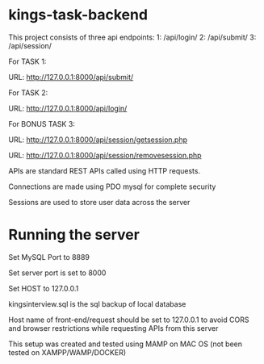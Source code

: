 # kings-task-backend

This project consists of three api endpoints:
1: /api/login/
2: /api/submit/
3: /api/session/

For TASK 1:

URL: http://127.0.0.1:8000/api/submit/


For TASK 2:

URL: http://127.0.0.1:8000/api/login/


For BONUS TASK 3:

URL: http://127.0.0.1:8000/api/session/getsession.php

URL: http://127.0.0.1:8000/api/session/removesession.php


APIs are standard REST APIs called using HTTP requests.

Connections are made using PDO mysql for complete security

Sessions are used to store user data across the server

# Running the server

Set MySQL Port to 8889

Set server port is set to 8000

Set HOST to 127.0.0.1

kingsinterview.sql is the sql backup of local database

Host name of front-end/request should be set to 127.0.0.1 to avoid CORS and browser restrictions while requesting APIs from this server

This setup was created and tested using MAMP on MAC OS (not been tested on XAMPP/WAMP/DOCKER)
